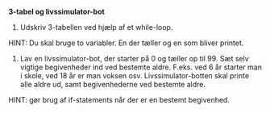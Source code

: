**3\-tabel og livssimulator\-bot**

1. Udskriv 3\-tabellen ved hjælp af et while\-loop.

HINT: Du skal bruge to variabler. En der tæller og en som bliver printet.

1. Lav en livssimulator\-bot, der starter på 0 og tæller op til 99\. Sæt selv vigtige begivenheder ind ved bestemte aldre. F.eks. ved 6 år starter man i skole, ved 18 år er man voksen osv. Livssimulator\-botten skal printe alle aldre ud, samt begivenhederne ved bestemte aldre.

HINT: gør brug af if\-statements når der er en bestemt begivenhed.